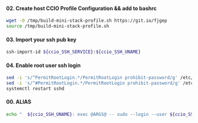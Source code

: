
#### 02. Create host CCIO Profile Configuration && add to bashrc
```sh
wget -O /tmp/build-mini-stack-profile.sh https://git.io/fjgep
source /tmp/build-mini-stack-profile.sh
```
#### 03. Import your ssh pub key
```sh
ssh-import-id ${ccio_SSH_SERVICE}:${ccio_SSH_UNAME}
```
#### 04. Enable root user ssh login
```sh
sed -i 's/^PermitRootLogin.*/PermitRootLogin prohibit-password/g' /etc/ssh/sshd_config
sed -i 's/^#PermitRootLogin.*/PermitRootLogin prohibit-password/g' /etc/ssh/sshd_config
systemctl restart sshd
```
#### 00. ALIAS
````sh
echo "  ${ccio_SSH_UNAME}: exec @ARGS@ -- sudo --login --user ${ccio_SSH_UNAME}" >> ~/.config/lxc/config.yml
````
